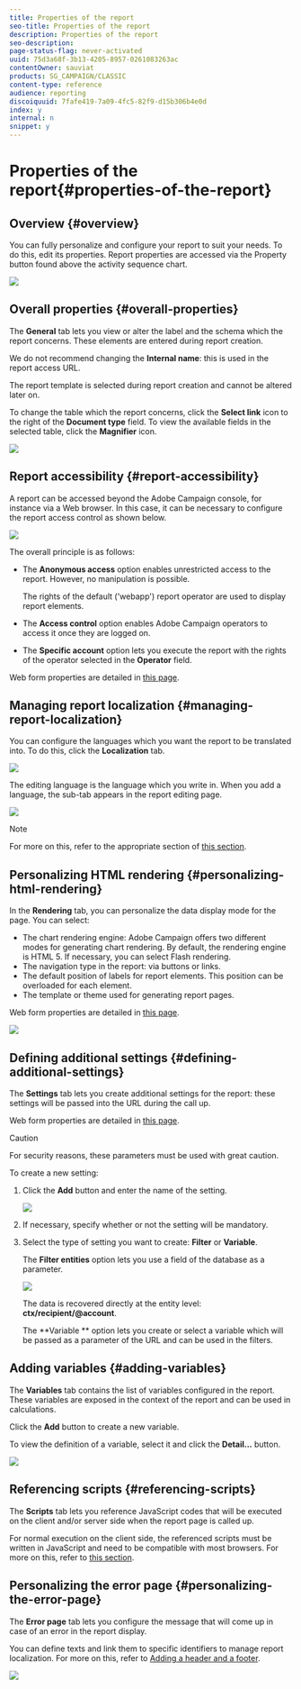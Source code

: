 ```yaml
---
title: Properties of the report
seo-title: Properties of the report
description: Properties of the report
seo-description: 
page-status-flag: never-activated
uuid: 75d3a68f-3b13-4205-8957-0261083263ac
contentOwner: sauviat
products: SG_CAMPAIGN/CLASSIC
content-type: reference
audience: reporting
discoiquuid: 7fafe419-7a09-4fc5-82f9-d15b306b4e0d
index: y
internal: n
snippet: y
---
```


# Properties of the report{#properties-of-the-report}

## Overview {#overview}

You can fully personalize and configure your report to suit your needs. To do this, edit its properties. Report properties are accessed via the Property button found above the activity sequence chart.

![](assets/s_ncs_advuser_report_properties_01.png)

## Overall properties {#overall-properties}

The **General** tab lets you view or alter the label and the schema which the report concerns. These elements are entered during report creation.

We do not recommend changing the **Internal name**: this is used in the report access URL.

The report template is selected during report creation and cannot be altered later on.

To change the table which the report concerns, click the **Select link** icon to the right of the **Document type** field. To view the available fields in the selected table, click the **Magnifier** icon.

![](assets/s_ncs_advuser_report_properties_02.png)

## Report accessibility {#report-accessibility}

A report can be accessed beyond the Adobe Campaign console, for instance via a Web browser. In this case, it can be necessary to configure the report access control as shown below.

![](assets/s_ncs_advuser_report_properties_02b.png)

The overall principle is as follows:

* The **Anonymous access** option enables unrestricted access to the report. However, no manipulation is possible.

  The rights of the default ('webapp') report operator are used to display report elements.

* The **Access control** option enables Adobe Campaign operators to access it once they are logged on.
* The **Specific account** option lets you execute the report with the rights of the operator selected in the **Operator** field.

Web form properties are detailed in [this page](../../web/using/about-web-forms.md).

## Managing report localization {#managing-report-localization}

You can configure the languages which you want the report to be translated into. To do this, click the **Localization** tab.

![](assets/s_ncs_advuser_report_properties_06.png)

The editing language is the language which you write in. When you add a language, the sub-tab appears in the report editing page.

![](assets/s_ncs_advuser_report_properties_05a.png)

>[!NOTE]
>
>For more on this, refer to the appropriate section of [this section](../../web/using/translating-a-web-form.md).

## Personalizing HTML rendering {#personalizing-html-rendering}

In the **Rendering** tab, you can personalize the data display mode for the page. You can select:

* The chart rendering engine: Adobe Campaign offers two different modes for generating chart rendering. By default, the rendering engine is HTML 5. If necessary, you can select Flash rendering. 
* The navigation type in the report: via buttons or links.
* The default position of labels for report elements. This position can be overloaded for each element.
* The template or theme used for generating report pages.

Web form properties are detailed in [this page](../../web/using/about-web-forms.md).

![](assets/s_ncs_advuser_report_properties_08.png)

## Defining additional settings {#defining-additional-settings}

The **Settings** tab lets you create additional settings for the report: these settings will be passed into the URL during the call up.

Web form properties are detailed in [this page](../../web/using/about-web-forms.md).

>[!CAUTION]
>
>For security reasons, these parameters must be used with great caution.

To create a new setting:

1. Click the **Add** button and enter the name of the setting.

   ![](assets/s_ncs_advuser_report_properties_09a.png)

1. If necessary, specify whether or not the setting will be mandatory.
1. Select the type of setting you want to create: **Filter** or **Variable**.

   The **Filter entities** option lets you use a field of the database as a parameter.

   ![](assets/s_ncs_advuser_report_properties_09b.png)

   The data is recovered directly at the entity level: **ctx/recipient/@account**.

   The **Variable ** option lets you create or select a variable which will be passed as a parameter of the URL and can be used in the filters.

## Adding variables {#adding-variables}

The **Variables** tab contains the list of variables configured in the report. These variables are exposed in the context of the report and can be used in calculations.

Click the **Add** button to create a new variable.

To view the definition of a variable, select it and click the **Detail...** button.

![](assets/s_ncs_advuser_report_properties_10.png)

## Referencing scripts {#referencing-scripts}

The **Scripts** tab lets you reference JavaScript codes that will be executed on the client and/or server side when the report page is called up.

For normal execution on the client side, the referenced scripts must be written in JavaScript and need to be compatible with most browsers. For more on this, refer to [this section](../../web/using/web-forms-answers.md).

## Personalizing the error page {#personalizing-the-error-page}

The **Error page** tab lets you configure the message that will come up in case of an error in the report display.

You can define texts and link them to specific identifiers to manage report localization. For more on this, refer to [Adding a header and a footer](../../reporting/using/properties-of-the-report.md#adding-a-header-and-a-footer).

![](assets/s_ncs_advuser_report_properties_11.png)

